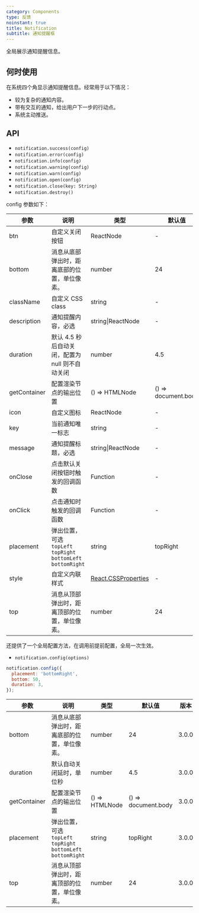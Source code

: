 ```yaml
---
category: Components
type: 反馈
noinstant: true
title: Notification
subtitle: 通知提醒框
---
```


全局展示通知提醒信息。

## 何时使用

在系统四个角显示通知提醒信息。经常用于以下情况：

- 较为复杂的通知内容。
- 带有交互的通知，给出用户下一步的行动点。
- 系统主动推送。

## API

- `notification.success(config)`
- `notification.error(config)`
- `notification.info(config)`
- `notification.warning(config)`
- `notification.warn(config)`
- `notification.open(config)`
- `notification.close(key: String)`
- `notification.destroy()`

config 参数如下：

| 参数 | 说明 | 类型 | 默认值 | 版本 |
| --- | --- | --- | --- | --- |
| btn | 自定义关闭按钮 | ReactNode | - | 3.0.0 |
| bottom | 消息从底部弹出时，距离底部的位置，单位像素。 | number | 24 | 3.0.0 |
| className | 自定义 CSS class | string | - | 3.0.0 |
| description | 通知提醒内容，必选 | string\|ReactNode | - | 3.0.0 |
| duration | 默认 4.5 秒后自动关闭，配置为 null 则不自动关闭 | number | 4.5 | 3.0.0 |
| getContainer | 配置渲染节点的输出位置 | () => HTMLNode | () => document.body | 3.0.0 |
| icon | 自定义图标 | ReactNode | - | 3.0.0 |
| key | 当前通知唯一标志 | string | - | 3.0.0 |
| message | 通知提醒标题，必选 | string\|ReactNode | - | 3.0.0 |
| onClose | 点击默认关闭按钮时触发的回调函数 | Function | - | 3.0.0 |
| onClick | 点击通知时触发的回调函数 | Function | - | 3.11.0 |
| placement | 弹出位置，可选 `topLeft` `topRight` `bottomLeft` `bottomRight` | string | topRight | 3.0.0 |
| style | 自定义内联样式 | [React.CSSProperties](https://github.com/DefinitelyTyped/DefinitelyTyped/blob/e434515761b36830c3e58a970abf5186f005adac/types/react/index.d.ts#L794) | - | 3.0.0 |
| top | 消息从顶部弹出时，距离顶部的位置，单位像素。 | number | 24 | 3.0.0 |

还提供了一个全局配置方法，在调用前提前配置，全局一次生效。

- `notification.config(options)`

```js
notification.config({
  placement: 'bottomRight',
  bottom: 50,
  duration: 3,
});
```

| 参数 | 说明 | 类型 | 默认值 | 版本 |
| --- | --- | --- | --- | --- |
| bottom | 消息从底部弹出时，距离底部的位置，单位像素。 | number | 24 | 3.0.0 |
| duration | 默认自动关闭延时，单位秒 | number | 4.5 | 3.0.0 |
| getContainer | 配置渲染节点的输出位置 | () => HTMLNode | () => document.body | 3.0.0 |
| placement | 弹出位置，可选 `topLeft` `topRight` `bottomLeft` `bottomRight` | string | topRight | 3.0.0 |
| top | 消息从顶部弹出时，距离顶部的位置，单位像素。 | number | 24 | 3.0.0 |
